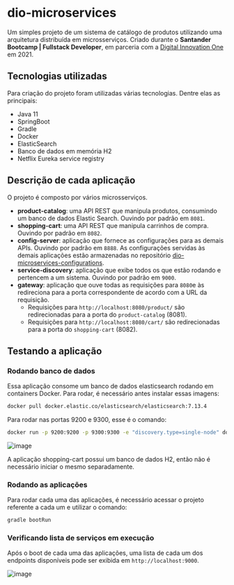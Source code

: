 # dio-microservices

Um simples projeto de um sistema de catálogo de produtos utilizando uma arquitetura distribuída em microsserviços.
Criado durante o **Santander Bootcamp | Fullstack Developer**, em parceria com a [Digital Innovation One](https://web.digitalinnovation.one/) em 2021.

## Tecnologias utilizadas

Para criação do projeto foram utilizadas várias tecnologias. Dentre elas as principais:

- Java 11
- SpringBoot
- Gradle
- Docker
- ElasticSearch
- Banco de dados em memória H2
- Netflix Eureka service registry

## Descrição de cada aplicação

O projeto é composto por vários microsserviços.

- **product-catalog**: uma API REST que manipula produtos, consumindo um banco de dados Elastic Search.
  Ouvindo por padrão em `8081`.
- **shopping-cart**: uma API REST que manipula carrinhos de compra.
  Ouvindo por padrão em `8082`.
- **config-server**: aplicação que fornece as configurações para as demais APIs.
  Ouvindo por padrão em `8888`. As configurações servidas às demais aplicações estão armazenadas no repositório [dio-microservices-configurations](https://github.com/flwedu/dio-microservices-configuration).
- **service-discovery**: aplicação que exibe todos os que estão rodando e pertencem a um sistema. Ouvindo por padrão em `9000`.
- **gateway**: aplicação que ouve todas as requisições para `8080`e às redireciona para a porta correspondente de acordo com a URL da requisição.
  - Requisições para `http://localhost:8080/product/` são redirecionadas para a porta do `product-catalog` (8081).
  - Requisições para `http://localhost:8080/cart/` são redirecionadas para a porta do `shopping-cart` (8082).


## Testando a aplicação

### Rodando banco de dados

Essa aplicação consome um banco de dados elasticsearch rodando em containers Docker.
Para rodar, é necessário antes instalar essas imagens:

```bash
docker pull docker.elastic.co/elasticsearch/elasticsearch:7.13.4
```

Para rodar nas portas 9200 e 9300, esse é o comando:

```bash
docker run -p 9200:9200 -p 9300:9300 -e "discovery.type=single-node" docker.elastic.co/elasticsearch/elasticsearch:7.13.4
```

![image](https://user-images.githubusercontent.com/55285816/128581861-14c7c0ee-c578-42c6-983f-30e7a9cfa924.png)


A aplicação shopping-cart possui um banco de dados H2, então não é necessário iniciar o mesmo separadamente.

### Rodando as aplicações
Para rodar cada uma das aplicações, é necessário acessar o projeto referente a cada um e utilizar o comando:

```bash
gradle bootRun
```

### Verificando lista de serviços em execução
Após o boot de cada uma das aplicações, uma lista de cada um dos endpoints disponíveis pode ser exibida em `http://localhost:9000`.

![image](https://user-images.githubusercontent.com/55285816/128581758-94107360-a492-405c-8a9f-7c2be2b978b8.png)

